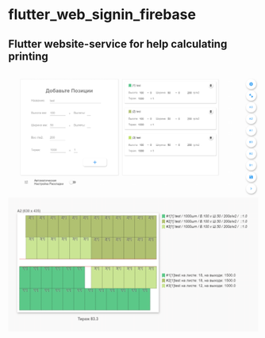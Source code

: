 # flutter_web_signin_firebase

## Flutter website-service for help calculating printing

<img src="screenshots/print-helper1.PNG">

<img src="screenshots/print-helper2.PNG">
